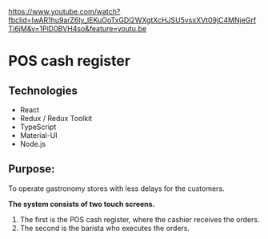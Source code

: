 https://www.youtube.com/watch?fbclid=IwAR1hu9arZ6ly_IEKuOoTxGDl2WXgtXcHJSU5vsxXVt09jC4MNjeGrfTi6jM&v=1PiD0BVH4so&feature=youtu.be

# POS cash register

## Technologies

- React
- Redux / Redux Toolkit
- TypeScript
- Material-UI
- Node.js 

## Purpose:
To operate gastronomy stores with less delays for the customers.

**The system consists of two touch screens.** 
1. The first is the POS cash register, where the cashier receives the orders. 
2. The second is the barista who executes the orders.

